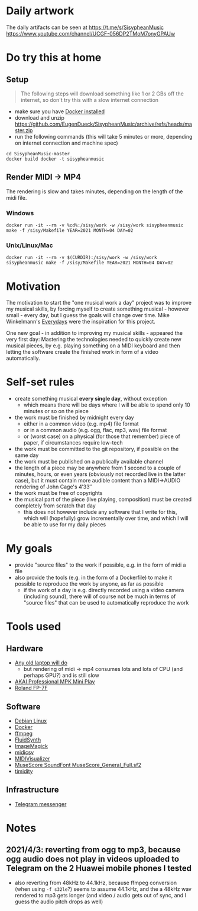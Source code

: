 # Daily artwork

The daily artifacts can be seen at
https://t.me/s/SisypheanMusic
https://www.youtube.com/channel/UCGF-056DP2TMoM7onyGPAUw

# Do try this at home

## Setup

> The following steps will download something like 1 or 2 GBs off the internet, so don't try this with a slow internet connection

- make sure you have [Docker installed](https://docs.docker.com/get-started/#download-and-install-docker)
- download and unzip https://github.com/EugenDueck/SisypheanMusic/archive/refs/heads/master.zip
- run the following commands (this will take 5 minutes or more, depending on internet connection and machine spec)
```
cd SisypheanMusic-master
docker build docker -t sisypheanmusic
```

## Render MIDI -> MP4

The rendering is slow and takes minutes, depending on the length of the midi file.

### Windows
```
docker run -it --rm -v %cd%:/sisy/work -w /sisy/work sisypheanmusic make -f /sisy/Makefile YEAR=2021 MONTH=04 DAY=02
```

### Unix/Linux/Mac
```
docker run -it --rm -v $(CURDIR):/sisy/work -w /sisy/work sisypheanmusic make -f /sisy/Makefile YEAR=2021 MONTH=04 DAY=02
```

# Motivation

The motivation to start the "one musical work a day" project was to improve my musical skills, by forcing myself to create something musical - however small - every day, but I guess the goals will change over time. Mike Winkelmann's [Everydays](https://www.beeple-crap.com/everydays) were the inspiration for this project.

One new goal - in addition to improving my musical skills - appeared the very first day: Mastering the technologies needed to quickly create new musical pieces, by e.g. playing something on a MIDI keyboard and then letting the software create the finished work in form of a video automatically.

# Self-set rules

- create something musical **every single  day**, without exception
  - which means there will be days where I will be able to spend only 10 minutes or so on the piece
- the work must be finished by midnight every day
  - either in a common video (e.g. mp4) file format
  - or in a common audio (e.g. ogg, flac, mp3, wav) file format
  - or (worst case) on a physical (for those that remember) piece of paper, if circumstances require low-tech
- the work must be committed to the git repository, if possible on the same day
- the work must be published on a publically available channel
- the length of a piece may be anywhere from 1 second to a couple of minutes, hours, or even years (obviously not recorded live in the latter case), but it must contain more audible content than a MIDI->AUDIO rendering of John Cage's 4′33″
- the work must be free of copyrights
- the musical part of the piece (live playing, composition) must be created completely from scratch that day
  - this does not however include any software that I write for this, which will (hopefully) grow incrementally over time, and which I will be able to use for my daily pieces

# My goals

- provide "source files" to the work if possible, e.g. in the form of midi a file
- also provide the tools (e.g. in the form of a Dockerfile) to make it possible to reproduce the work by anyone, as far as possible
  - if the work of a day is e.g. directly recorded using a video camera (including sound), there will of course not be much in terms of "source files" that can be used to automatically reproduce the work

# Tools used

## Hardware

- [Any old laptop will do](https://psref.lenovo.com/syspool/Sys/PDF/ThinkPad/ThinkPad_X1_Carbon_6th_Gen/ThinkPad_X1_Carbon_6th_Gen_Spec.PDF)
  - but rendering of midi -> mp4 consumes lots and lots of CPU (and perhaps GPU?) and is still slow
- [AKAI Professional MPK Mini Play](https://www.akaipro.com/mpk-mini-play-mpkminiplay)
- [Roland FP-7F](https://www.roland.com/global/products/fp-7f/)

## Software

- [Debian Linux](https://www.debian.org/)
- [Docker](https://www.docker.com/)
- [ffmpeg](https://ffmpeg.org/)
- [FluidSynth](https://www.fluidsynth.org/)
- [ImageMagick](https://imagemagick.org/)
- [midicsv](https://www.fourmilab.ch/webtools/midicsv/)
- [MIDIVisualizer](https://github.com/kosua20/MIDIVisualizer)
- [MuseScore SoundFont MuseScore_General_Full.sf2](https://musescore.org/en/handbook/3/soundfonts-and-sfz-files)
- [timidity](http://timidity.sourceforge.net/)

## Infrastructure
- [Telegram messenger](https://telegram.org/)

# Notes

## 2021/4/3: reverting from ogg to mp3, because ogg audio does not play in videos uploaded to Telegram on the 2 Huawei mobile phones I tested
- also reverting from 48kHz to 44.1kHz, because ffmpeg conversion (when using `-f s32le`?) seems to assume 44.1kHz, and the a 48kHz wav rendered to mp3 gets longer (and video / audio gets out of sync, and I guess the audio pitch drops as well)

